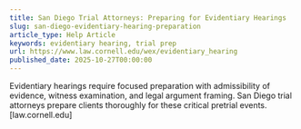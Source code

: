```yaml
---
title: San Diego Trial Attorneys: Preparing for Evidentiary Hearings
slug: san-diego-evidentiary-hearing-preparation
article_type: Help Article
keywords: evidentiary hearing, trial prep
url: https://www.law.cornell.edu/wex/evidentiary_hearing
published_date: 2025-10-27T00:00:00
---
```


Evidentiary hearings require focused preparation with admissibility of evidence, witness examination, and legal argument framing. San Diego trial attorneys prepare clients thoroughly for these critical pretrial events.[law.cornell.edu]